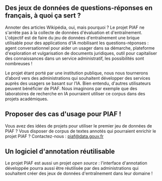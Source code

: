 ## Des jeux de données de questions-réponses en français, à quoi ça sert ?

Annoter des articles Wikipédia, oui, mais pourquoi ? Le projet PIAF ne s'arrête pas à la collecte de données d'évaluation et d'entraînement. L'objectif est de faire du jeu de données d'entraînement une brique utilisable pour des applications d'IA mobilisant les questions-réponses : agent conversationnel pour aider un usager dans sa démarche, plateforme d'exploration et vulgarisation de documents juridiques, outil pour capitaliser des connaissances dans un service administratif, les possibilités sont nombreuses !

Le projet étant porté par une institution publique, nous nous tournerons d’abord vers des administrations qui souhaitent développer des services auprès des usagers se basant sur l’IA. Bien entendu, d'autres utilisateurs peuvent bénéficier de PIAF. Nous imaginons par exemple que des laboratoires de recherche en IA pourraient utiliser ce corpus dans des projets académiques.

## Proposer des cas d'usage pour PIAF !

Vous avez des idées de projets pour utiliser le premier jeu de données de PIAF ? Vous disposer de corpus de textes annotés qui pourraient enrichir le projet PIAF ? Contactez-nous : [piaf@data.gouv.fr](mailto:piaf@data.gouv.fr)

## Un logiciel d'annotation réutilisable

Le projet PIAF est aussi un projet _open source_ : l'interface d'annotation développée pourra aussi être réutilisée par des administrations qui souhaitent créer des jeux de données d'entraînement dans leur domaine ! 
